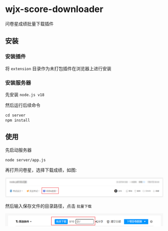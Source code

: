# wjx-score-downloader

问卷星成绩批量下载插件

## 安装

### 安装插件

将 `extension` 目录作为未打包插件在浏览器上进行安装

### 安装服务器

先安装 `node.js v18`

然后运行后续命令

```shell
cd server
npm install
```

## 使用

先启动服务器

```shell
node server/app.js
```

再打开问卷星，选择下载成绩，如图:

![](md-img/README_2023-07-07_17-15-02.png)

然后输入保存文件的目录路径，点击 `批量下载`

![](md-img/README_2023-07-07_17-15-59.png)
